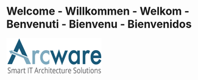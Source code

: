 # Welcome - Willkommen - Welkom - Benvenuti - Bienvenu - Bienvenidos
[![Arcware - Smart IT Architecture Solutions](profile/Arcware-logo.png)](https://arcware.io)
